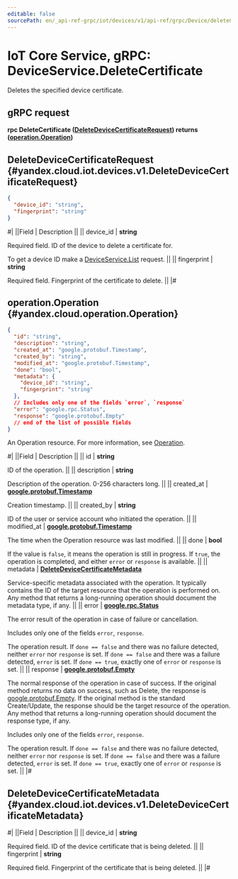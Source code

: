 ```yaml
---
editable: false
sourcePath: en/_api-ref-grpc/iot/devices/v1/api-ref/grpc/Device/deleteCertificate.md
---
```


# IoT Core Service, gRPC: DeviceService.DeleteCertificate

Deletes the specified device certificate.

## gRPC request

**rpc DeleteCertificate ([DeleteDeviceCertificateRequest](#yandex.cloud.iot.devices.v1.DeleteDeviceCertificateRequest)) returns ([operation.Operation](#yandex.cloud.operation.Operation))**

## DeleteDeviceCertificateRequest {#yandex.cloud.iot.devices.v1.DeleteDeviceCertificateRequest}

```json
{
  "device_id": "string",
  "fingerprint": "string"
}
```

#|
||Field | Description ||
|| device_id | **string**

Required field. ID of the device to delete a certificate for.

To get a device ID make a [DeviceService.List](/docs/iot-core/api-ref/grpc/Device/list#List) request. ||
|| fingerprint | **string**

Required field. Fingerprint of the certificate to delete. ||
|#

## operation.Operation {#yandex.cloud.operation.Operation}

```json
{
  "id": "string",
  "description": "string",
  "created_at": "google.protobuf.Timestamp",
  "created_by": "string",
  "modified_at": "google.protobuf.Timestamp",
  "done": "bool",
  "metadata": {
    "device_id": "string",
    "fingerprint": "string"
  },
  // Includes only one of the fields `error`, `response`
  "error": "google.rpc.Status",
  "response": "google.protobuf.Empty"
  // end of the list of possible fields
}
```

An Operation resource. For more information, see [Operation](/docs/api-design-guide/concepts/operation).

#|
||Field | Description ||
|| id | **string**

ID of the operation. ||
|| description | **string**

Description of the operation. 0-256 characters long. ||
|| created_at | **[google.protobuf.Timestamp](https://developers.google.com/protocol-buffers/docs/reference/google.protobuf#timestamp)**

Creation timestamp. ||
|| created_by | **string**

ID of the user or service account who initiated the operation. ||
|| modified_at | **[google.protobuf.Timestamp](https://developers.google.com/protocol-buffers/docs/reference/google.protobuf#timestamp)**

The time when the Operation resource was last modified. ||
|| done | **bool**

If the value is `false`, it means the operation is still in progress.
If `true`, the operation is completed, and either `error` or `response` is available. ||
|| metadata | **[DeleteDeviceCertificateMetadata](#yandex.cloud.iot.devices.v1.DeleteDeviceCertificateMetadata)**

Service-specific metadata associated with the operation.
It typically contains the ID of the target resource that the operation is performed on.
Any method that returns a long-running operation should document the metadata type, if any. ||
|| error | **[google.rpc.Status](https://cloud.google.com/tasks/docs/reference/rpc/google.rpc#status)**

The error result of the operation in case of failure or cancellation.

Includes only one of the fields `error`, `response`.

The operation result.
If `done == false` and there was no failure detected, neither `error` nor `response` is set.
If `done == false` and there was a failure detected, `error` is set.
If `done == true`, exactly one of `error` or `response` is set. ||
|| response | **[google.protobuf.Empty](https://developers.google.com/protocol-buffers/docs/reference/google.protobuf#google.protobuf.Empty)**

The normal response of the operation in case of success.
If the original method returns no data on success, such as Delete,
the response is [google.protobuf.Empty](https://developers.google.com/protocol-buffers/docs/reference/google.protobuf#google.protobuf.Empty).
If the original method is the standard Create/Update,
the response should be the target resource of the operation.
Any method that returns a long-running operation should document the response type, if any.

Includes only one of the fields `error`, `response`.

The operation result.
If `done == false` and there was no failure detected, neither `error` nor `response` is set.
If `done == false` and there was a failure detected, `error` is set.
If `done == true`, exactly one of `error` or `response` is set. ||
|#

## DeleteDeviceCertificateMetadata {#yandex.cloud.iot.devices.v1.DeleteDeviceCertificateMetadata}

#|
||Field | Description ||
|| device_id | **string**

Required field. ID of the device certificate that is being deleted. ||
|| fingerprint | **string**

Required field. Fingerprint of the certificate that is being deleted. ||
|#